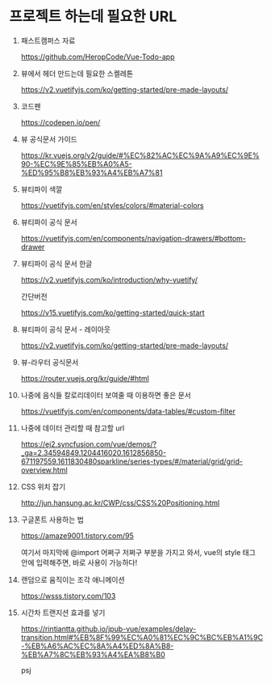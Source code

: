 # 프로젝트 하는데 필요한 URL

1. 패스트캠퍼스 자료

   https://github.com/HeropCode/Vue-Todo-app

   

2. 뷰에서 헤더 만드는데 필요한 스켈레톤

   https://v2.vuetifyjs.com/ko/getting-started/pre-made-layouts/



3. 코드펜

   https://codepen.io/pen/



4. 뷰 공식문서 가이드

   https://kr.vuejs.org/v2/guide/#%EC%82%AC%EC%9A%A9%EC%9E%90-%EC%9E%85%EB%A0%A5-%ED%95%B8%EB%93%A4%EB%A7%81



5. 뷰티파이 색깔

   https://vuetifyjs.com/en/styles/colors/#material-colors



6. 뷰티파이 공식 문서

   https://vuetifyjs.com/en/components/navigation-drawers/#bottom-drawer



7. 뷰티파이 공식 문서 한글

   https://v2.vuetifyjs.com/ko/introduction/why-vuetify/
   
   간단버전
   
   https://v15.vuetifyjs.com/ko/getting-started/quick-start



8. 뷰티파이 공식 문서 - 레이아웃

   https://v2.vuetifyjs.com/ko/getting-started/pre-made-layouts/



9. 뷰-라우터 공식문서

   https://router.vuejs.org/kr/guide/#html



10. 나중에 음식들 칼로리데이터 보여줄 때 이용하면 좋은 문서

    https://vuetifyjs.com/en/components/data-tables/#custom-filter



11. 나중에 데이터 관리할 때 참고할 url

    https://ej2.syncfusion.com/vue/demos/?_ga=2.34594849.1204416020.1612856850-671197559.1611830480sparkline/series-types/#/material/grid/grid-overview.html



12. CSS 위치 잡기

    http://jun.hansung.ac.kr/CWP/css/CSS%20Positioning.html



13. 구글폰트 사용하는 법

    https://amaze9001.tistory.com/95

    여기서 마지막에 @import 어쩌구 저쩌구 부분을 가지고 와서, vue의 style 태그 안에 입력해주면, 바로 사용이 가능하다!
    
    

14. 랜덤으로 움직이는 조각 애니메이션

    https://wsss.tistory.com/103



15. 시간차 트랜지션 효과를 넣기

    https://rintiantta.github.io/jpub-vue/examples/delay-transition.html#%EB%8F%99%EC%A0%81%EC%9C%BC%EB%A1%9C-%EB%A6%AC%EC%8A%A4%ED%8A%B8-%EB%A7%8C%EB%93%A4%EA%B8%B0

    psj